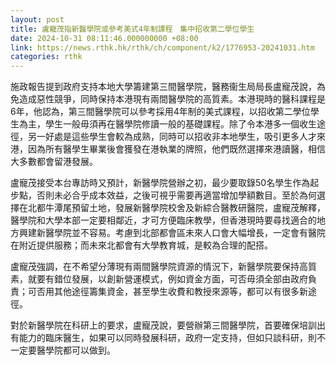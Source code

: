```yaml
---
layout: post
title: 盧寵茂指新醫學院或參考美式4年制課程　集中招收第二學位學生
date: 2024-10-31 08:11:46.000000000 +08:00
link: https://news.rthk.hk/rthk/ch/component/k2/1776953-20241031.htm
categories: rthk
---
```


施政報告提到政府支持本地大學籌建第三間醫學院，醫務衞生局局長盧寵茂說，為免造成惡性競爭，同時保持本港現有兩間醫學院的高質素。本港現時的醫科課程是6年，他認為，第三間醫學院可以參考採用4年制的美式課程，以招收第二學位學生為主，學生一般毋須再在醫學院修讀一般的基礎課程。除了令本港多一個收生途徑，另一好處是這些學生會較為成熟，同時可以招收非本地學生，吸引更多人才來港，因為所有醫學生畢業後會獲發在港執業的牌照，他們既然選擇來港讀醫，相信大多數都會留港發展。

盧寵茂接受本台專訪時又預計，新醫學院營辦之初，最少要取錄50名學生作為起步點，否則未必合乎成本效益，之後可視乎需要再適當增加學額數目。至於為何選擇在北都牛潭尾預留土地，發展新醫學院校舍及新綜合醫教研醫院，盧寵茂解釋，醫學院和大學本部一定要相鄰近，才可方便臨床教學，但香港現時要尋找適合的地方興建新醫學院並不容易。考慮到北部都會區未來人口會大幅增長，一定會有醫院在附近提供服務；而未來北都會有大學教育城，是較為合理的配搭。

盧寵茂強調，在不希望分薄現有兩間醫學院資源的情況下，新醫學院要保持高質素，就要有錯位發展，以創新營運模式，例如資金方面，可否毋須全部由政府負責；可否用其他途徑籌集資金，甚至學生收費和教授來源等，都可以有很多新途徑。

對於新醫學院在科研上的要求，盧寵茂說，要營辦第三間醫學院，首要確保培訓出有能力的臨床醫生，如果可以同時發展科研，政府一定支持，但如只談科研，則不一定要醫學院都可以做到。
